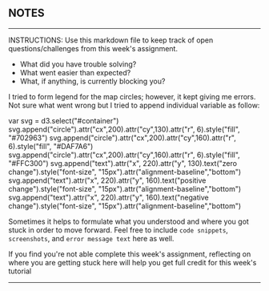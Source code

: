 ## NOTES

-----------
INSTRUCTIONS:
Use this markdown file to keep track of open questions/challenges from this week's assignment.
- What did you have trouble solving?
- What went easier than expected?
- What, if anything, is currently blocking you?

I tried to form legend for the map circles; however, it kept giving me errors. Not sure what went wrong but I tried to append individual variable as follow:

var svg = d3.select("#container")
    svg.append("circle").attr("cx",200).attr("cy",130).attr("r", 6).style("fill", "#702963")
    svg.append("circle").attr("cx",200).attr("cy",160).attr("r", 6).style("fill", "#DAF7A6")
    svg.append("circle").attr("cx",200).attr("cy",160).attr("r", 6).style("fill", "#FFC300")
    svg.append("text").attr("x", 220).attr("y", 130).text("zero change").style("font-size", "15px").attr("alignment-baseline","bottom")
    svg.append("text").attr("x", 220).attr("y", 160).text("positive change").style("font-size", "15px").attr("alignment-baseline","bottom")
    svg.append("text").attr("x", 220).attr("y", 160).text("negative change").style("font-size", "15px").attr("alignment-baseline","bottom")


Sometimes it helps to formulate what you understood and where you got stuck in order to move forward. Feel free to include `code snippets`, `screenshots`, and `error message text` here as well.

If you find you're not able complete this week's assignment, reflecting on where you are getting stuck here will help you get full credit for this week's tutorial

------------
